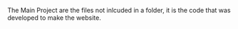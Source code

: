 The Main Project are the files not inlcuded in a folder, it is the code that was developed to make the website.
